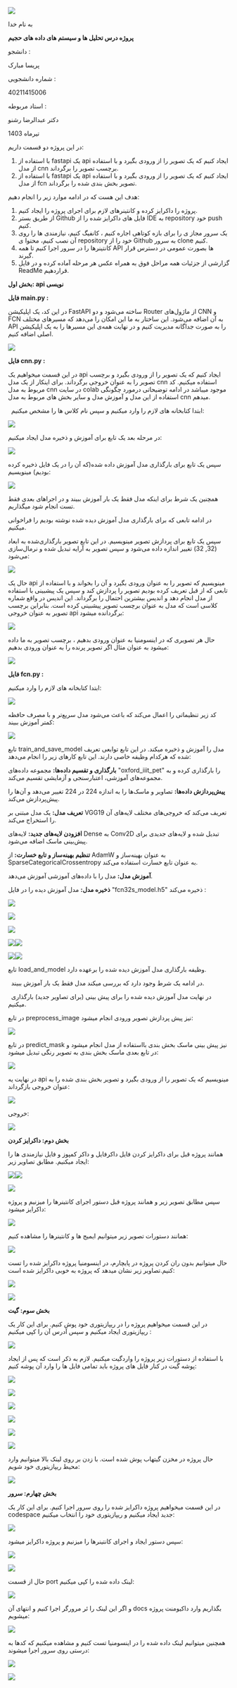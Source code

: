 ![](images/Aspose.Words.038f42d6-e906-4bfc-9fde-cc0076265c96.001.png)


به نام خدا



**پروژه درس تحلیل ها و سیستم های داده های حجیم**


دانشجو :

پریسا مبارک



شماره دانشجویی :

40211415006



استاد مربوطه :

دکتر عبدالرضا رشنو



تیرماه 1403

در این پروژه دو قسمت داریم:

1. با استفاده از fastapi یک api ایجاد کنیم که یک تصویر را از ورودی بگیرد و با استفاده از مدل cnn برچسب تصویر را برگرداند.
1. با استفاده از fastapi یک api ایجاد کنیم که یک تصویر را از ورودی بگیرد و با استفاده از مدل fcn تصویر بخش بندی شده را برگرداند.

هدف این هست که در ادامه موارد زیر را انجام دهیم:

1. پروژه را داکرایز کرده و کانتینرهای لازم برای اجرای پروژه را ایجاد کنیم.
1. از طریق بستر Github فایل های داکرایز شده را از IDE به repository خود push کنیم.
1. یک سرور مجاز ی را برای بازه کوتاهی اجاره کنیم ، کانفیگ کنیم، نیازمندی ها را روی آن نصب کنیم، محتوا ی repository خود را از Github به سرور clone کنیم.
1. کانتینرها را در سرور اجرا کنیم تا همه API ها بصورت عمومی در دسترس قرار گیرند.
1. گزارشی از جزئیات همه مراحل فوق به همراه عکس هر مرحله آماده کرده و در فایل ReadMe  قراردهیم.













**بخش اول: api نویسی**


**فایل main.py :**

در این کد، یک اپلیکیشن FastAPI ساخته می‌شود و دو Router  از ماژول‌های CNN  و FCN  به آن اضافه می‌شود. این ساختار به ما این امکان را می‌دهد که مسیرهای مختلف API را به صورت جداگانه مدیریت کنیم و در نهایت همه‌ی این مسیرها را به یک اپلیکیشن اصلی اضافه کنیم.

![](images/Aspose.Words.038f42d6-e906-4bfc-9fde-cc0076265c96.002.png)

**فایل cnn.py :**

در این  قسمت میخواهیم یک api ایجاد کنیم که یک تصویر را از ورودی بگیرد و برچسب تصویر را به عنوان خروجی برگرداند. برای اینکار از یک مدل cnn استفاده میکنیم. کد مربوط به مدل cnn در سایت colab موجود میباشد در ادامه توضیحاتی درمورد چگونگی استفاده از این مدل و آموزش مدل و سایر بخش های مربوط به مدل cnn میدهم.

` `ابتدا کتابخانه های لازم را وارد میکنیم و سپس نام کلاس ها را مشخص میکنیم:


![](images/Aspose.Words.038f42d6-e906-4bfc-9fde-cc0076265c96.003.png)

در مرحله بعد یک تابع برای آموزش و ذخیره مدل ایجاد میکنیم:

![](images/Aspose.Words.038f42d6-e906-4bfc-9fde-cc0076265c96.004.png)

سپس یک تابع برای بارگذاری مدل آموزش داده شده(که آن را در یک فایل ذخیره کرده بودیم) مینویسیم:

![](images/Aspose.Words.038f42d6-e906-4bfc-9fde-cc0076265c96.005.png)

همچنین  یک شرط برای اینکه مدل فقط یک بار آموزش ببیند و در اجراهای بعدی فقط تست انجام شود میگذاریم.

در ادامه تابعی که برای بارگذاری مدل آموزش دیده شده نوشته بودیم را فراخوانی میکنیم.

سپس یک تابع برای پردازش تصویر مینویسیم. در این تابع تصویر بارگذاری‌شده به ابعاد (32, 32) تغییر اندازه داده می‌شود و سپس تصویر به آرایه تبدیل شده و نرمال‌سازی می‌شود:

![](images/Aspose.Words.038f42d6-e906-4bfc-9fde-cc0076265c96.006.png)

حال یک api مینویسیم که تصویر را به عنوان ورودی بگیرد و آن را بخواند و با استفاده از تابعی که از قبل تعریف کرده بودیم تصویر را پردازش کند و سپس یک پیشبینی با استفاده از مدل انجام دهد و اندیس بیشترین احتمال را برگرداند. این اندیس در واقع شماره کلاسی است که مدل به عنوان برچسب تصویر پیشبینی کرده است. بنابراین برچسب تصویر به عنوان خروجی api برگردانده میشود:

![](images/Aspose.Words.038f42d6-e906-4bfc-9fde-cc0076265c96.007.png)

حال هر تصویری که در اینسومنیا به عنوان ورودی بدهیم ، برچسب تصویر به ما داده میشود به عنوان مثال اگر تصویر پرنده را به عنوان ورودی بدهیم:

![](images/Aspose.Words.038f42d6-e906-4bfc-9fde-cc0076265c96.008.png)


**فایل fcn.py :**

ابتدا کتابخانه های لازم را وارد میکنیم:

![](images/Aspose.Words.038f42d6-e906-4bfc-9fde-cc0076265c96.009.png)

کد زیر تنظیماتی را اعمال می‌کند که باعث می‌شود مدل سریع‌تر و با مصرف حافظه کمتر آموزش ببیند:

![](images/Aspose.Words.038f42d6-e906-4bfc-9fde-cc0076265c96.010.png)

تابع train\_and\_save\_model مدل را آموزش و ذخیره میکند. در این تابع توابعی تعریف شده که هرکدام وظیفه خاصی دارند. این تابع کارهای زیر را انجام می‌دهد:

**بارگذاری و تقسیم داده‌ها:** مجموعه داده‌های "oxford\_iiit\_pet" را بارگذاری کرده و به مجموعه‌های آموزشی، اعتبارسنجی و آزمایشی تقسیم می‌کند.

**پیش‌پردازش داده‌ها:** تصاویر و ماسک‌ها را به اندازه 224 در 224  تغییر می‌دهد و آن‌ها را پیش‌پردازش می‌کند.

**تعریف مدل:** یک مدل مبتنی بر VGG19 تعریف می‌کند که خروجی‌های مختلف لایه‌های آن را استخراج می‌کند.

**افزودن لایه‌های جدید:** لایه‌های Dense به Conv2D تبدیل شده و لایه‌های جدیدی برای پیش‌بینی ماسک اضافه می‌شود.

**تنظیم بهینه‌ساز و تابع خسارت:** از AdamW به عنوان بهینه‌ساز و SparseCategoricalCrossentropy  به عنوان تابع خسارت استفاده می‌کند.

**آموزش مدل:** مدل را با داده‌های آموزشی آموزش می‌دهد.

**ذخیره مدل:** مدل آموزش دیده را در فایل "fcn32s\_model.h5" ذخیره می‌کند :

![](images/Aspose.Words.038f42d6-e906-4bfc-9fde-cc0076265c96.011.png)

![](images/Aspose.Words.038f42d6-e906-4bfc-9fde-cc0076265c96.012.png)

![](images/Aspose.Words.038f42d6-e906-4bfc-9fde-cc0076265c96.013.png)

![](images/Aspose.Words.038f42d6-e906-4bfc-9fde-cc0076265c96.014.png)![](Aspose.Words.038f42d6-e906-4bfc-9fde-cc0076265c96.015.png)

![](images/Aspose.Words.038f42d6-e906-4bfc-9fde-cc0076265c96.016.png)![](Aspose.Words.038f42d6-e906-4bfc-9fde-cc0076265c96.017.png)

تابع load\_and\_model وظیفه بارگذاری مدل آموزش دیده شده را برعهده دارد.

` `در ادامه یک شرط وجود دارد که بررسی میکند مدل فقط یک بار آموزش ببیند.

` `در نهایت مدل آموزش دیده شده را برای پیش بینی (برای تصاویر جدید) بارگذاری میکنیم.

در تابع preprocess\_image  نیز پیش پردازش تصویر ورودی انجام میشود:

![](images/Aspose.Words.038f42d6-e906-4bfc-9fde-cc0076265c96.018.png)

در تابع predict\_mask نیز پیش بینی ماسک بخش بندی بااستفاده از مدل انجام میشود و در تابع بعدی ماسک بخش بندی به تصویر رنگی تبدیل میشود:

![](images/Aspose.Words.038f42d6-e906-4bfc-9fde-cc0076265c96.019.png)

در نهایت یه api مینویسیم که یک تصویر را از ورودی بگیرد و تصویر بخش بندی شده را به عنوان خروجی بازگرداند:

![](images/Aspose.Words.038f42d6-e906-4bfc-9fde-cc0076265c96.020.png)

خروجی:

![](images/Aspose.Words.038f42d6-e906-4bfc-9fde-cc0076265c96.021.png)


**بخش دوم: داکرایز کردن**

همانند پروژه قبل برای داکرایز کردن فایل داکرفایل و داکر کمپوز و فایل نیازمندی ها را ایجاد میکنیم. مطابق تصاویر زیر:

![](images/Aspose.Words.038f42d6-e906-4bfc-9fde-cc0076265c96.022.png)![](Aspose.Words.038f42d6-e906-4bfc-9fde-cc0076265c96.023.png)

![](images/Aspose.Words.038f42d6-e906-4bfc-9fde-cc0076265c96.024.png)


سپس مطابق تصویر زیر و همانند پروژه قبل دستور اجرای کانتینرها را میزنیم و پروژه داکرایز میشود:

![](images/Aspose.Words.038f42d6-e906-4bfc-9fde-cc0076265c96.025.png)

همانند دستورات تصویر زیر میتوانیم ایمیج ها و کانتینرها را مشاهده کنیم:

![](images/Aspose.Words.038f42d6-e906-4bfc-9fde-cc0076265c96.026.png)

حال میتوانیم بدون ران کردن پروژه در پایچارم، در اینسومنیا پروژه داکرایز شده را تست کنیم.تصاویر زیر نشان میدهد که پروژه به خوبی داکرایز شده است:

![](images/Aspose.Words.038f42d6-e906-4bfc-9fde-cc0076265c96.027.png)

![](images/Aspose.Words.038f42d6-e906-4bfc-9fde-cc0076265c96.028.png)


**بخش سوم: گیت**

در این قسمت میخواهیم پروژه را در ریپازیتوری خود پوش کنیم. برای این کار یک ریپازیتوری ایجاد میکنیم و سپس آدرس آن را کپی میکنیم :

![](images/Aspose.Words.038f42d6-e906-4bfc-9fde-cc0076265c96.029.png)

با استفاده از دستورات زیر پروژه را واردگیت میکنیم. لازم به ذکر است که پس از ایجاد پوشه گیت در کنار فایل های پروژه باید تمامی فایل ها را وارد آن پوشه کنیم:

![](images/Aspose.Words.038f42d6-e906-4bfc-9fde-cc0076265c96.030.png)

![](images/Aspose.Words.038f42d6-e906-4bfc-9fde-cc0076265c96.031.png)

![](images/Aspose.Words.038f42d6-e906-4bfc-9fde-cc0076265c96.032.png)

![](images/Aspose.Words.038f42d6-e906-4bfc-9fde-cc0076265c96.033.png)

![](images/Aspose.Words.038f42d6-e906-4bfc-9fde-cc0076265c96.034.png)

![](images/Aspose.Words.038f42d6-e906-4bfc-9fde-cc0076265c96.035.png)


حال پروژه در مخزن گیتهاب پوش شده است. با زدن بر روی لینک بالا میتوانیم وارد محیط ریپازیتوری خود شویم:

![](images/Aspose.Words.038f42d6-e906-4bfc-9fde-cc0076265c96.036.png)

**بخش چهارم: سرور**

در این قسمت میخواهیم پروژه داکرایز شده را روی سرور اجرا کنیم. برای این کار یک codespace جدید ایجاد میکنیم و ریپازیتوری خود را انتخاب میکنیم:

![](images/Aspose.Words.038f42d6-e906-4bfc-9fde-cc0076265c96.037.png)

سپس دستور ایجاد و اجرای کانتینرها را میزنیم و پروژه داکرایز میشود:

![](images/Aspose.Words.038f42d6-e906-4bfc-9fde-cc0076265c96.038.png)

![](images/Aspose.Words.038f42d6-e906-4bfc-9fde-cc0076265c96.039.png)

حال از قسمت port لینک داده شده را کپی میکنیم:

![](images/Aspose.Words.038f42d6-e906-4bfc-9fde-cc0076265c96.040.png)

و اگر این لینک را ئر مرورگر اجرا کنیم و انتهای آن docs بگذاریم وارد داکیومنت پروژه میشویم:

![](images/Aspose.Words.038f42d6-e906-4bfc-9fde-cc0076265c96.041.png)

همچنین میتوانیم لینک داده شده را در اینسومنیا تست کنیم و مشاهده میکنیم که کدها به درستی روی سرور اجرا میشوند:

![](images/Aspose.Words.038f42d6-e906-4bfc-9fde-cc0076265c96.042.png)

![](images/Aspose.Words.038f42d6-e906-4bfc-9fde-cc0076265c96.043.png)


